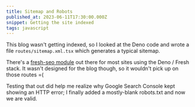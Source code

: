 ```yaml
---
title: Sitemap and Robots
published_at: 2023-06-11T17:30:00.000Z
snippet: Getting the site indexed
tags: javascript
---
```


This blog wasn't getting indexed, so I looked at the Deno code and wrote a file `routes/sitemap.xml.tsx` which generates a typical sitemap.

There's a [fresh-seo module](https://github.com/xstevenyung/fresh-seo) out there for most sites using the Deno / Fresh stack. It wasn't designed for the blog though, so it wouldn't pick up on those routes =(

Testing that out did help me realize why Google Search Console kept showing an HTTP error; I finally added a mostly-blank robots.txt and now we are valid.

